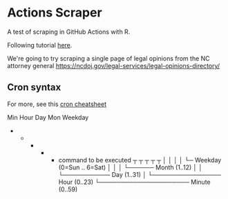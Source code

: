 # Actions Scraper
A test of scraping in GitHub Actions with R.

Following tutorial [here](https://www.gavinrozzi.com/post/automating-scraping-gh-actions/).

We're going to try scraping a single page of legal opinions from the NC attorney general
https://ncdoj.gov/legal-services/legal-opinions-directory/


## Cron syntax

For more, see this [cron cheatsheet](https://devhints.io/cron)

Min  Hour Day  Mon  Weekday
*    *    *    *    *  command to be executed
┬    ┬    ┬    ┬    ┬
│    │    │    │    └─  Weekday  (0=Sun .. 6=Sat)
│    │    │    └──────  Month    (1..12)
│    │    └───────────  Day      (1..31)
│    └────────────────  Hour     (0..23)
└─────────────────────  Minute   (0..59)